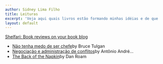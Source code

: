```yaml
---
author: Sidney Lima Filho
title: Leituras
excerpt: 'Veja aqui quais livros estão formando minhas idéias e de que fonte minha mente está bebendo.'
layout: default
---
```

<div id="ShelfariWidget231285" class="shelfari">
    <a href='http://www.shelfari.com/'>Shelfari: Book reviews on your book blog</a>
    <script src="http://www.shelfari.com/ws/231285/widget.js?r=55075" type="text/javascript" language="javascript">
    </script>
</div>
<noscript>
    <ul>
        <li>
            <a href="http://www.shelfari.com/books/31830719/N%c3%a3o-tenha-medo-de-ser-chefe?widgetId=231285">Não tenha medo de ser chefe</a>by Bruce Tulgan
        </li>
        <li>
            <a href="http://www.shelfari.com/books/31794755/Negocia%c3%a7%c3%a3o-e-administra%c3%a7%c3%a3o-de-conflitos?widgetId=231285">Negociação e administração de conflitos</a>by Antônio André...
        </li>
        <li>
            <a href="http://www.shelfari.com/books/3802529/The-Back-of-the-Napkin?widgetId=231285">The Back of the Napkin</a>by Dan Roam
        </li>
    </ul>
</noscript>
